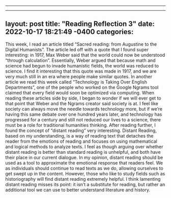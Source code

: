 
---
---
layout: post
title:  "Reading Reflection 3"
date:   2022-10-17 18:21:49 -0400
categories: 
---


This week, I read an article titled “Sacred reading: from Augustine to the Digital Humanists”. The article led off with a quote that I found super interesting: in 1917, Max Weber said that the world could now be understood “through calculation”. Essentially, Weber argued that because math and science had begun to invade humanistic fields, the world was reduced to science. I find it interesting that this quote was made in 1917, and we are very much still in an era where people make similar quotes. In another article we read this week called “Technology is Taking Over English Departments”, one of the people who worked on the Google Ngrams tool claimed that every field would soon be optimized via computing. When reading these articles side by side, I began to wonder if we will ever get to that point that Weber and the Ngrams creator said society is at. I feel like society can always move the needle towards technology more, but if we’re having this same debate over one hundred years later, and technology has progressed for a century and still not reduced our lives to a science, there must be a role for traditional humanities thinking.
After reading further, I found the concept of “distant reading” very interesting. Distant
Reading, based on my understanding, is a way of reading text that detaches the reader from the emotions of reading and focuses on using mathematical and logical methods to analyze texts. I feel as though arguing over whether distant reading is better than standard reading is unhelpful, and both have their place in our current dialogue. In my opinion, distant reading should be used as a tool to approximate the emotional response that readers feel. We as individuals should continue to read texts as we do, allowing ourselves to get swept up in the content. However, those who like to study fields such as historiography will find distant reading extremely helpful. I think lamenting distant reading misses its point: it isn’t a substitute for reading, but rather an additional tool we can use to better understand literature and history.

